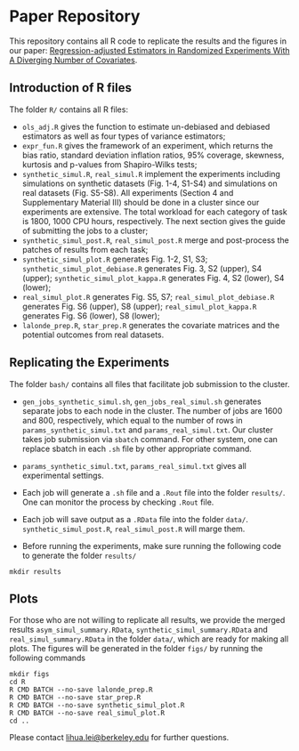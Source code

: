 # Paper Repository

This repository contains all R code to replicate the results and the figures in our paper: [Regression-adjusted Estimators in Randomized Experiments With A Diverging Number of Covariates](https://arxiv.org/abs/). 

## Introduction of R files 
The folder `R/` contains all R files: 

- `ols_adj.R` gives the function to estimate un-debiased and debiased estimators as well as four types of variance estimators;
- `expr_fun.R` gives the framework of an experiment, which returns the bias ratio, standard deviation inflation ratios, 95% coverage, skewness, kurtosis and p-values from Shapiro-Wilks tests;
- `synthetic_simul.R`, `real_simul.R` implement the experiments including simulations on synthetic datasets (Fig. 1-4, S1-S4) and simulations on real datasets (Fig. S5-S8). All experiments (Section 4 and Supplementary Material III) should be done in a cluster since our experiments are extensive. The total workload for each category of task is 1800, 1000 CPU hours, respectively. The next section gives the guide of submitting the jobs to a cluster;
- `synthetic_simul_post.R`, `real_simul_post.R` merge and post-process the patches of results from each task; 
- `synthetic_simul_plot.R` generates Fig. 1-2, S1, S3; `synthetic_simul_plot_debiase.R` generates Fig. 3, S2 (upper), S4 (upper); `synthetic_simul_plot_kappa.R` generates Fig. 4, S2 (lower), S4 (lower);
- `real_simul_plot.R` generates Fig. S5, S7; `real_simul_plot_debiase.R` generates Fig. S6 (upper), S8 (upper); `real_simul_plot_kappa.R` generates Fig. S6 (lower), S8 (lower);
- `lalonde_prep.R`, `star_prep.R` generates the covariate matrices and the potential outcomes from real datasets.


## Replicating the Experiments
The folder `bash/` contains all files that facilitate job submission to the cluster. 

- `gen_jobs_synthetic_simul.sh`, `gen_jobs_real_simul.sh` generates separate jobs to each node in the cluster. The number of jobs are 1600 and 800, respectively, which equal to the number of rows in `params_synthetic_simul.txt` and `params_real_simul.txt`. Our cluster takes job submission via `sbatch` command. For other system, one can replace sbatch in each `.sh` file by other appropriate command. 

- `params_synthetic_simul.txt`, `params_real_simul.txt` gives all experimental settings. 

- Each job will generate a `.sh` file and a `.Rout` file into the folder `results/`. One can monitor the process by checking `.Rout` file.

- Each job will save output as a `.RData` file into the folder `data/`. `synthetic_simul_post.R`, `real_simul_post.R` will marge them.

- Before running the experiments, make sure running the following code to generate the folder `results/`

```
mkdir results
```

## Plots 
For those who are not willing to replicate all results, we provide the merged results `asym_simul_summary.RData`, `synthetic_simul_summary.RData` and `real_simul_summary.RData` in the folder `data/`, which are ready for making all plots. The figures will be generated in the folder `figs/` by running the following commands

```
mkdir figs
cd R
R CMD BATCH --no-save lalonde_prep.R
R CMD BATCH --no-save star_prep.R
R CMD BATCH --no-save synthetic_simul_plot.R
R CMD BATCH --no-save real_simul_plot.R
cd ..
```

Please contact lihua.lei@berkeley.edu for further questions.

